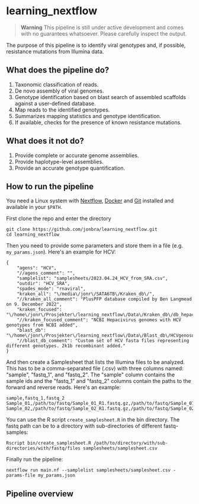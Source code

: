# learning_nextflow

>**Warning**
>This pipeline is still under active development and comes with no guarantees whatsoever. Please carefully inspect the output.

The purpose of this pipeline is to identify viral genotypes and, if possible, resistance mutations from Illumina data.  

## What does the pipeline do?
1. Taxonomic classification of reads.
2. De novo assembly of viral genomes.
3. Genotype identification based on blast search of assembled scaffolds against a user-defined database.
4. Map reads to the identified genotypes. 
5. Summarizes mapping statistics and genotype identification.
6. If available, checks for the presence of known resistance mutations.

## What does it not do?
1. Provide complete or accurate genome assemblies.
2. Provide haplotype-level assemblies.
3. Provide an accurate genotype quantification.

## How to run the pipeline
You need a Linux system with [Nextflow](https://www.nextflow.io/), [Docker](https://www.docker.com/) and [Git](https://git-scm.com/) installed and available in your `$PATH`. 

First clone the repo and enter the directory
```
git clone https://github.com/jonbra/learning_nextflow.git
cd learning_nextflow
```

Then you need to provide some parameters and store them in a file (e.g. `my_params.json`). Here's an example for HCV:
```
{
    "agens": "HCV",
    "//agens_comment": "",
    "samplelist": "samplesheets/2023.04.24_HCV_from_SRA.csv",
    "outdir": "HCV_SRA",
    "spades_mode": "rnaviral",
    "kraken_all": "\/media\/jonr\/SATA6TB\/Kraken_db\/", 
    "//kraken_all_comment": "PlusPFP database compiled by Ben Langmead on 9. December 2022",
    "kraken_focused": "\/home\/jonr\/Prosjekter\/learning_nextflow\/Data\/Kraken_db\/db_hepacivirus",  
    "//kraken_focused_comment": "NCBI Hepacivirus genomes with HCV genotypes from NCBI added",
    "blast_db": "\/home\/jonr\/Prosjekter\/learning_nextflow\/Data\/Blast_db\/HCVgenosubtypes_8.5.19_clean.fa", 
    "//blast_db_comment": "Custom set of HCV fasta files representing different genotypes. 2k1b recombinant added."
}
```

And then create a Samplesheet that lists the Illumina files to be analyzed. This has to be a comma-separated file (.csv) with three columns named: "sample", "fastq_1", and "fastq_2". The "sample" column contains the sample ids and the "fastq_1" and "fastq_2" columns contain the paths to the forward and reverse reads. Here's an example:
```
sample,fastq_1,fastq_2
Sample_01,/path/to/fastq/Sample_01_R1.fastq.gz,/path/to/fastq/Sample_01_R2.fastq.gz
Sample_02,/path/to/fastq/Sample_02_R1.fastq.gz,/path/to/fastq/Sample_02_R2.fastq.gz
```  

You can use the R script `create_samplesheet.R` in the bin directory. The fastq path can be to a directory with sub-directories of different fastq-samples:
```
Rscript bin/create_samplesheet.R /path/to/directory/with/sub-directories/with/fastq/files samplesheets/samplesheet.csv
```

Finally run the pipeline:
```
nextflow run main.nf --samplelist samplesheets/samplesheet.csv -params-file my_params.json
```

## Pipeline overview
